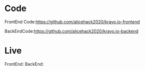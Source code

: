 # Code
FrontEnd Code:https://github.com/alicehack2020/krayo.io-frontend

BackEndCode:https://github.com/alicehack2020/krayo.io-backend 

# Live
FrontEnd: 
BackEnd: 










 
 